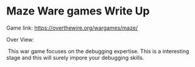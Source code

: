 # Maze Ware games Write Up



Game link: https://overthewire.org/wargames/maze/

Over View:

​	This war game focuses on the debugging expertise. This is a interesting stage and this will surely impore your debugging skills.